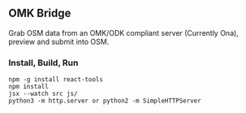 ## OMK Bridge

Grab OSM data from an OMK/ODK compliant server (Currently Ona), preview and submit into OSM.

### Install, Build, Run

    npm -g install react-tools
    npm install
    jsx --watch src js/
    python3 -m http.server or python2 -m SimpleHTTPServer
